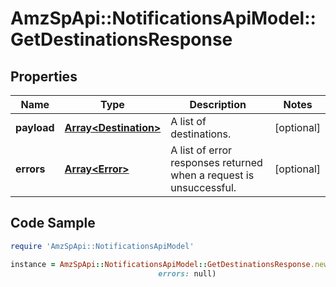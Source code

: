 # AmzSpApi::NotificationsApiModel::GetDestinationsResponse

## Properties

Name | Type | Description | Notes
------------ | ------------- | ------------- | -------------
**payload** | [**Array&lt;Destination&gt;**](Destination.md) | A list of destinations. | [optional] 
**errors** | [**Array&lt;Error&gt;**](Error.md) | A list of error responses returned when a request is unsuccessful. | [optional] 

## Code Sample

```ruby
require 'AmzSpApi::NotificationsApiModel'

instance = AmzSpApi::NotificationsApiModel::GetDestinationsResponse.new(payload: null,
                                 errors: null)
```


